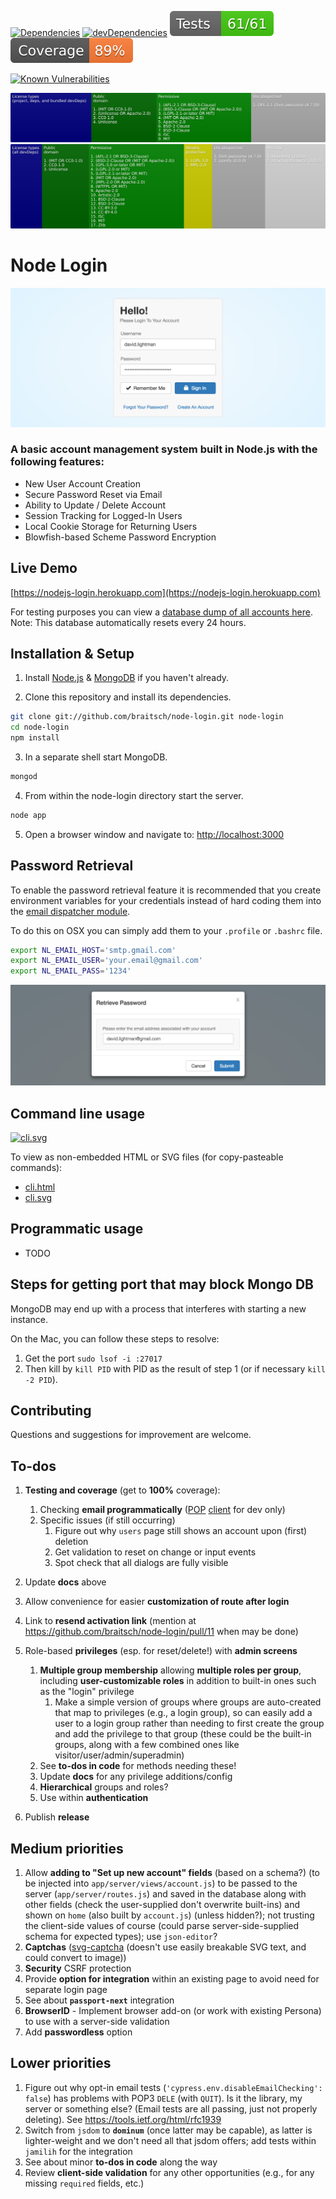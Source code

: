 <!--
[![npm](https://img.shields.io/npm/v/node-login.svg)](https://www.npmjs.com/package/node-login)
-->
[![Dependencies](https://img.shields.io/david/brettz9/node-login.svg)](https://david-dm.org/brettz9/node-login)
[![devDependencies](https://img.shields.io/david/dev/brettz9/node-login.svg)](https://david-dm.org/brettz9/node-login?type=dev)
[![Tests badge](https://raw.githubusercontent.com/brettz9/node-login/master/readme_includes/tests-badge.svg?sanitize=true)](readme_includes/tests-badge.svg)
[![Coverage badge](https://raw.githubusercontent.com/brettz9/node-login/master/readme_includes/coverage-badge.svg?sanitize=true)](readme_includes/coverage-badge.svg)

[![Known Vulnerabilities](https://snyk.io/test/github/brettz9/node-login/badge.svg)](https://snyk.io/test/github/brettz9/node-login)
<!--
[![Total Alerts](https://img.shields.io/lgtm/alerts/g/brettz9/node-login.svg?logo=lgtm&logoWidth=18)](https://lgtm.com/projects/g/brettz9/node-login/alerts)
[![Code Quality: Javascript](https://img.shields.io/lgtm/grade/javascript/g/brettz9/node-login.svg?logo=lgtm&logoWidth=18)](https://lgtm.com/projects/g/brettz9/node-login/context:javascript)
-->

[![Licenses badge](https://raw.githubusercontent.com/brettz9/node-login/master/readme_includes/licenses-badge.svg?sanitize=true)](readme_includes/licenses-badge.svg)
[![Licenses dev badge](https://raw.githubusercontent.com/brettz9/node-login/master/readme_includes/licenses-badge-dev.svg?sanitize=true)](readme_includes/licenses-badge-dev.svg)

<!--
[![issuehunt-to-marktext](https://issuehunt.io/static/embed/issuehunt-button-v1.svg)](https://issuehunt.io/r/brettz9/node-login)
-->

# Node Login

[![node-login](./readme_includes/node-login.jpg?raw=true)](https://nodejs-login.herokuapp.com)

### A basic account management system built in Node.js with the following features:

- New User Account Creation
- Secure Password Reset via Email
- Ability to Update / Delete Account
- Session Tracking for Logged-In Users
- Local Cookie Storage for Returning Users
- Blowfish-based Scheme Password Encryption

## Live Demo

[https://nodejs-login.herokuapp.com](https://nodejs-login.herokuapp.com)

For testing purposes you can view a [database dump of all accounts here](https://nodejs-login.herokuapp.com/print).<br>Note: This database automatically resets every 24 hours.

## Installation & Setup

1. Install [Node.js](https://nodejs.org/) & [MongoDB](https://www.mongodb.org/) if you haven't already.

2. Clone this repository and install its dependencies.

```sh
git clone git://github.com/braitsch/node-login.git node-login
cd node-login
npm install
```

3. In a separate shell start MongoDB.

```sh
mongod
```

4. From within the node-login directory start the server.

```sh
node app
```

5. Open a browser window and navigate to: [http://localhost:3000](http://localhost:3000)

## Password Retrieval

To enable the password retrieval feature it is recommended that you create environment variables for your credentials instead of hard coding them into the [email dispatcher module](https://github.com/braitsch/node-login/blob/master/app/server/modules/email-dispatcher.js).

To do this on OSX you can simply add them to your `.profile` or `.bashrc` file.

```sh
export NL_EMAIL_HOST='smtp.gmail.com'
export NL_EMAIL_USER='your.email@gmail.com'
export NL_EMAIL_PASS='1234'
```

[![node-login](./readme_includes/retrieve-password.jpg?raw=true)](https://nodejs-login.herokuapp.com)

## Command line usage

[![cli.svg](https://brettz9.github.io/node-login/readme_includes/cli.svg)](cli.svg)

To view as non-embedded HTML or SVG files (for copy-pasteable commands):

- [cli.html](https://brettz9.github.io/node-login/readme_includes/cli.html)
- [cli.svg](https://brettz9.github.io/node-login/readme_includes/cli.svg)

## Programmatic usage

- TODO

## Steps for getting port that may block Mongo DB

MongoDB may end up with a process that interferes with starting a new instance.

On the Mac, you can follow these steps to resolve:

1. Get the port `sudo lsof -i :27017`
2. Then kill by `kill PID` with PID as the result of step 1 (or if necessary `kill -2 PID`).

## Contributing

Questions and suggestions for improvement are welcome.

## To-dos

1. **Testing and coverage** (get to **100%** coverage):
    1. Checking **email programmatically** ([POP](https://www.npmjs.com/package/node-pop3)
        [client](https://www.npmjs.com/package/pop3-client) for dev only)
    1. Specific issues (if still occurring)
        1. Figure out why `users` page still shows an account upon
            (first) deletion
        1. Get validation to reset on change or input events
        1. Spot check that all dialogs are fully visible
1. Update **docs** above

1. Allow convenience for easier **customization of route after login**
1. Link to **resend activation link** (mention at
    <https://github.com/braitsch/node-login/pull/11> when may be done)
1. Role-based **privileges** (esp. for reset/delete!) with **admin screens**
    1. **Multiple group membership** allowing **multiple roles per group**,
        including **user-customizable roles** in addition to built-in ones
        such as the "login" privilege
        1. Make a simple version of groups where groups are auto-created that
            map to privileges (e.g., a login group), so can easily add a user
            to a login group rather than needing to first create the group
            and add the privilege to that group (these could be the built-in
            groups, along with a few combined ones like
            visitor/user/admin/superadmin)
    1. See **to-dos in code** for methods needing these!
    1. Update **docs** for any privilege additions/config
    1. **Hierarchical** groups and roles?
    1. Use within **authentication**

1. Publish **release**

## Medium priorities

1. Allow **adding to "Set up new account" fields** (based on a schema?)
    (to be injected into `app/server/views/account.js`) to be passed to
    the server (`app/server/routes.js`) and saved in the database along
    with other fields (check the user-supplied don't overwrite built-ins)
    and shown on `home` (also built by `account.js`) (unless hidden?);
    not trusting the client-side values of course (could parse
    server-side-supplied schema for expected types); use `json-editor`?
1. **Captchas** ([svg-captcha](https://www.npmjs.com/package/svg-captcha)
  (doesn't use easily breakable SVG text, and could convert to image))
1. **Security** CSRF protection
1. Provide **option for integration** within an existing page to avoid need
    for separate login page
1. See about **`passport-next`** integration
1. **BrowserID** - Implement browser add-on (or work with existing Persona)
    to use with a server-side validation
1. Add **passwordless** option

## Lower priorities

1. Figure out why opt-in email tests (`'cypress.env.disableEmailChecking': false`)
    has problems with POP3 `DELE` (with `QUIT`). Is it the library, my
    server or something else? (Email tests are all passing, just not properly
    deleting). See <https://tools.ietf.org/html/rfc1939>
1. Switch from `jsdom` to **`dominum`** (once latter may be capable), as latter
    is lighter-weight and we don't need all that jsdom offers; add
    tests within `jamilih` for the integration
1. See about minor **to-dos in code** along the way
1. Review **client-side validation** for any other opportunities (e.g., for
    any missing `required` fields, etc.)
